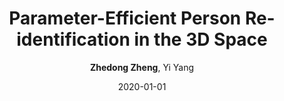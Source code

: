 ---
title: "Parameter-Efficient Person Re-identification in the 3D Space"
collection: publications
permalink: /publication/2020-01-01-Parameter-Efficient-Person-Re-identification-in-the-3D-Space
date: 2020-01-01
doi: 
venue: 'arXiv preprint arXiv:2006.04569'
author: '<strong>Zhedong Zheng</strong>,  Yi Yang'
citation: ' Zhedong Zheng,  Yi Yang, &quot;Parameter-Efficient Person Re-identification in the 3D Space.&quot; arXiv preprint arXiv:2006.04569, 2020.'
pub_year: '2020'
bib: >
    
    @article{zheng2020person,  <br\>    author = "Zheng, Zhedong and Yang, Yi",  <br\>    title = "Parameter-Efficient Person Re-identification in the 3D Space",  <br\>    journal = "arXiv preprint arXiv:2006.04569",  <br\>    year = "2020"
    }
    

---